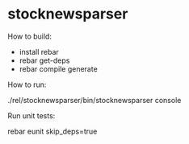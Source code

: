 stocknewsparser
===============


How to build:

- install rebar
- rebar get-deps
- rebar compile generate


How to run:

./rel/stocknewsparser/bin/stocknewsparser console


Run unit tests:

rebar eunit skip_deps=true
